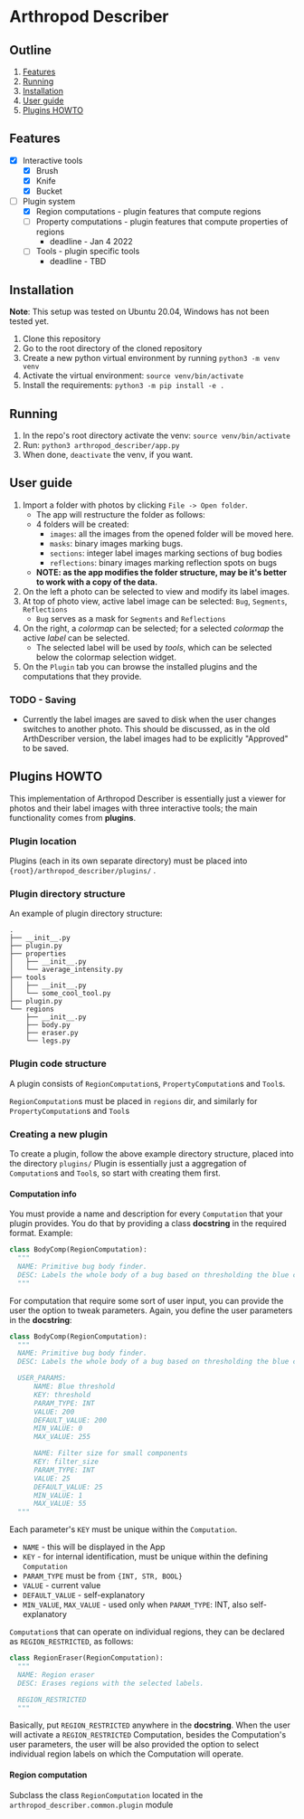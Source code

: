 # Arthropod Describer

## Outline
1. [Features](#features)
2. [Running](#running)
3. [Installation](#installation)
4. [User guide](#user-guide)
5. [Plugins HOWTO](#plugins-howto)


## Features
- [x] Interactive tools
    - [x] Brush
    - [x] Knife
    - [x] Bucket
- [ ] Plugin system
  - [x] Region computations - plugin features that compute regions
  - [ ] Property computations - plugin features that compute properties of regions
    - deadline - Jan 4 2022
  - [ ] Tools - plugin specific tools
    - deadline - TBD

## Installation
**Note**: This setup was tested on Ubuntu 20.04, Windows has not been tested yet.

1. Clone this repository
2. Go to the root directory of the cloned repository
3. Create a new python virtual environment by running `python3 -m venv venv`
4. Activate the virtual environment: `source venv/bin/activate`
5. Install the requirements: `python3 -m pip install -e .`

## Running

1. In the repo's root directory activate the venv: `source venv/bin/activate`
2. Run: `python3 arthropod_describer/app.py`
3. When done, `deactivate` the venv, if you want.

## User guide

1. Import a folder with photos by clicking `File -> Open folder`.
   - The app will restructure the folder as follows:
   - 4 folders will be created:
     - `images`: all the images from the opened folder will be moved here.
     - `masks`: binary images marking bugs.
     - `sections`: integer label images marking sections of bug bodies
     - `reflections`: binary images marking reflection spots on bugs
   - **NOTE: as the app modifies the folder structure, may be it's better to work with a copy of the data.**
2. On the left a photo can be selected to view and modify its label images.
3. At top of photo view, active label image can be selected: `Bug`, `Segments`, `Reflections`
   - `Bug` serves as a mask for `Segments` and `Reflections`
4. On the right, a *colormap* can be selected; for a selected *colormap* the active *label* can be selected.
   - The selected label will be used by *tools*, which can be selected below the colormap selection widget.
5. On the `Plugin` tab you can browse the installed plugins and the computations that they provide.

### TODO - Saving
- Currently the label images are saved to disk when the user changes switches to another photo. This should be discussed, 
as in the old ArthDescriber version, the label images had to be explicitly "Approved" to be saved.

## Plugins HOWTO
This implementation of Arthropod Describer is essentially just a viewer for photos and their label images with three interactive tools; 
the main functionality comes from **plugins**.

### Plugin location
Plugins (each in its own separate directory) must be placed into `{root}/arthropod_describer/plugins/` .

### Plugin directory structure
An example of plugin directory structure:

```
.
├── __init__.py
├── plugin.py
├── properties
│   ├── __init__.py
│   └── average_intensity.py
├── tools
│   ├── __init__.py
│   └── some_cool_tool.py
├── plugin.py
└── regions
    ├── __init__.py
    ├── body.py
    ├── eraser.py
    └── legs.py
```

### Plugin code structure
A plugin consists of `RegionComputation`s, `PropertyComputation`s and `Tool`s.

`RegionComputation`s must be placed in `regions` dir, and similarly for `PropertyComputation`s and `Tool`s

### Creating a new plugin

To create a plugin, follow the above example directory structure, placed into the directory `plugins/`
Plugin is essentially just a aggregation of `Computation`s and `Tool`s, so start with creating them first.

#### Computation info
You must provide a name and description for every `Computation` that your plugin provides.
You do that by providing a class **docstring** in the required format.
Example:

```python
class BodyComp(RegionComputation):
  """
  NAME: Primitive bug body finder.
  DESC: Labels the whole body of a bug based on thresholding the blue channel.
  """
```

For computation that require some sort of user input, you can provide the user the option to tweak parameters.
Again, you define the user parameters in the **docstring**:

```python
class BodyComp(RegionComputation):
  """
  NAME: Primitive bug body finder.
  DESC: Labels the whole body of a bug based on thresholding the blue channel.

  USER_PARAMS:
      NAME: Blue threshold
      KEY: threshold
      PARAM_TYPE: INT
      VALUE: 200
      DEFAULT_VALUE: 200
      MIN_VALUE: 0
      MAX_VALUE: 255

      NAME: Filter size for small components
      KEY: filter_size
      PARAM_TYPE: INT
      VALUE: 25
      DEFAULT_VALUE: 25
      MIN_VALUE: 1
      MAX_VALUE: 55
  """
```

Each parameter's `KEY` must be unique within the `Computation`.

- `NAME` - this will be displayed in the App
- `KEY` - for internal identification, must be unique within the defining `Computation`
- `PARAM_TYPE` must be from `{INT, STR, BOOL}`
- `VALUE` - current value
- `DEFAULT_VALUE` - self-explanatory
- `MIN_VALUE`, `MAX_VALUE` - used only when `PARAM_TYPE`: INT, also self-explanatory


`Computation`s that can operate on individual regions, they can be declared as  `REGION_RESTRICTED`, as follows:

```python
class RegionEraser(RegionComputation):
  """
  NAME: Region eraser
  DESC: Erases regions with the selected labels.

  REGION_RESTRICTED
  """
```

Basically, put `REGION_RESTRICTED` anywhere in the **docstring**.
When the user will activate a `REGION_RESTRICTED` Computation, besides the Computation's user parameters, the user will be
also provided the option to select individual region labels on which the Computation will operate.

#### Region computation
Subclass the class `RegionComputation` located in the `arthropod_describer.common.plugin` module